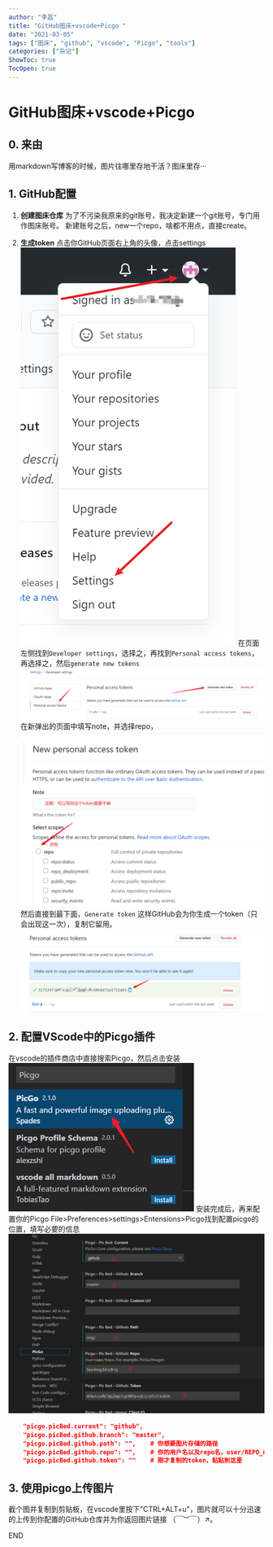 ```yaml
---
author: "李昌"
title: "GitHub图床+vscode+Picgo "
date: "2021-03-05"
tags: ["图床", "github", "vscode", "Picgo", "tools"]
categories: ["杂记"]
ShowToc: true
TocOpen: true
---
```

# GitHub图床+vscode+Picgo 

## 0. 来由
用markdown写博客的时候，图片往哪里存地干活？图床里存···

## 1. GitHub配置
1. **创建图床仓库**
为了不污染我原来的git账号，我决定新建一个git账号，专门用作图床账号。
新建账号之后，new一个repo，啥都不用点，直接create。

2. **生成token**
   点击你GitHub页面右上角的头像，点击settings
   ![20210305101427](https://raw.githubusercontent.com/lich-Img/blogImg/master/img/20210305101427.png)
   在页面左侧找到`Developer settings`，选择之，再找到`Personal access tokens`，再选择之，然后`generate new tokens`
   ![20210305101744](https://raw.githubusercontent.com/lich-Img/blogImg/master/img/20210305101744.png)
   在新弹出的页面中填写note，并选择repo，
   ![20210305101942](https://raw.githubusercontent.com/lich-Img/blogImg/master/img/20210305101942.png)
   然后直接到最下面，`Generate token`
   这样GitHub会为你生成一个token（只会出现这一次），复制它留用。
   ![20210305102210](https://raw.githubusercontent.com/lich-Img/blogImg/master/img/20210305102210.png)

## 2. 配置VScode中的Picgo插件
在vscode的插件商店中直接搜索Picgo，然后点击安装
![20210305102533](https://raw.githubusercontent.com/lich-Img/blogImg/master/img/20210305102533.png)
安装完成后，再来配置你的Picgo
File>Preferences>settings>Entensions>Picgo找到配置picgo的位置，填写必要的信息
![20210305102916](https://raw.githubusercontent.com/lich-Img/blogImg/master/img/20210305102916.png)
```json
    "picgo.picBed.current": "github",
    "picgo.picBed.github.branch": "master",
    "picgo.picBed.github.path": "",    # 你想要图片存储的路径
    "picgo.picBed.github.repo": "",    # 你的用户名以及repo名，user/REPO_name
    "picgo.picBed.github.token": ""    # 刚才复制的token，粘贴到这里
```

## 3. 使用picgo上传图片
截个图并复制到剪贴板，在vscode里按下"CTRL+ALT+u"，图片就可以十分迅速的上传到你配置的GitHub仓库并为你返回图片链接
（￣︶￣）↗。

END


